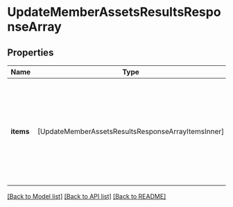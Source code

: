 # UpdateMemberAssetsResultsResponseArray

## Properties
Name | Type | Description | Notes
------------ | ------------- | ------------- | -------------
**items** | [UpdateMemberAssetsResultsResponseArrayItemsInner] | List of assigned/updated member asset access. If there is an error, an exception object will be returned. If the action was successfully completed, a response object will be returned. | [optional] 

[[Back to Model list]](../README.md#documentation-for-models) [[Back to API list]](../README.md#documentation-for-api-endpoints) [[Back to README]](../README.md)


